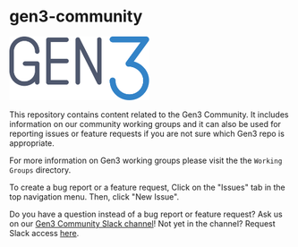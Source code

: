 # gen3-community

<img src="images/gen3-blue-dark.png" width=250px>

This repository contains content related to the Gen3 Community.  It includes information on our community working groups and it can also be used for reporting issues or feature requests if you are not sure which Gen3 repo is appropriate.  

For more information on Gen3 working groups please visit the the `Working Groups` directory.

To create a bug report or a feature request, Click on the "Issues" tab in the top navigation menu. Then, click "New Issue".

Do you have a question instead of a bug report or feature request? Ask us on our [Gen3 Community Slack channel](https://app.slack.com/client/T03A08KRA/C03A08KRY)! Not yet in the channel? Request Slack access [here](https://docs.google.com/forms/d/e/1FAIpQLSczyhhOXeCK9FdVtpQpelOHYnRj1EAq1rwwnm9q6cPAe5a7ug/viewform).
